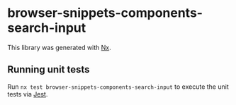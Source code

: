 # browser-snippets-components-search-input

This library was generated with [Nx](https://nx.dev).

## Running unit tests

Run `nx test browser-snippets-components-search-input` to execute the unit tests via [Jest](https://jestjs.io).
